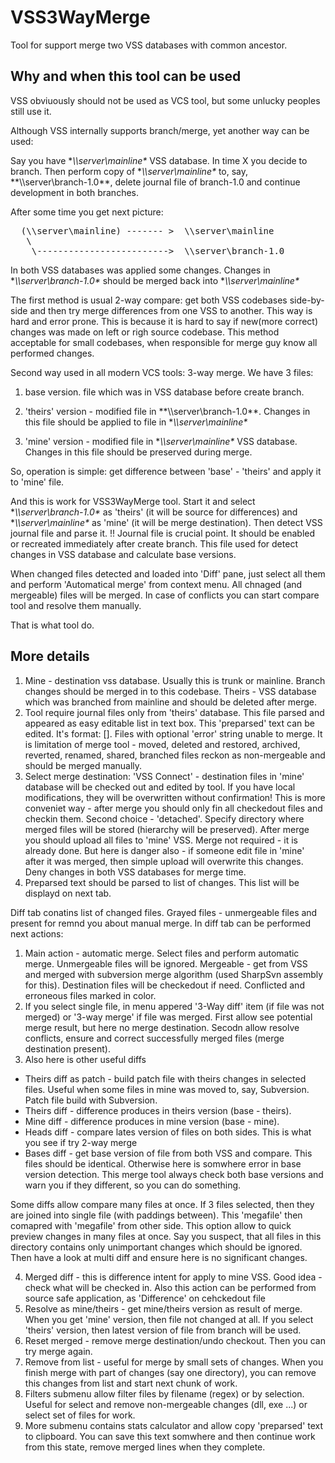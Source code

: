 VSS3WayMerge
============

Tool for support merge two VSS databases with common ancestor.

Why and when this tool can be used
------------
VSS obviuously should not be used as VCS tool, but some unlucky peoples still use it.

Although VSS internally supports branch/merge, yet another way can be used:

Say you have **\\\\server\mainline\** VSS database. In time X you decide to branch. Then perform copy of **\\\\server\mainline\** to, say, **\\\\server\branch-1.0\**, delete journal file of branch-1.0 and continue development in both 
branches.

After some time you get next picture:

<pre>
  (\\server\mainline) ------- >  \\server\mainline
   \
    \------------------------->  \\server\branch-1.0
</pre>

In both VSS databases was applied some changes. Changes in **\\\\server\branch-1.0\** should be merged back into **\\\\server\mainline\**

The first method is usual 2-way compare:
get both VSS codebases side-by-side and then try merge differences from one VSS to another. This way is hard and error prone. This is because it is hard to say if new(more correct) changes was made on left or righ source codebase. This method acceptable for small codebases, when responsible for merge guy know all performed changes.

Second way used in all modern VCS tools: 3-way merge. We have 3 files:

1. base version. file which was in VSS database before create branch.

2. 'theirs' version - modified file in **\\\\server\branch-1.0\**. Changes in this file should be applied to file in **\\\\server\mainline\** 

3. 'mine' version - modified file in **\\\\server\mainline\** VSS database. Changes in this file should be preserved during merge.

So, operation is simple: get difference between 'base' - 'theirs' and apply it to 'mine' file.

And this is work for VSS3WayMerge tool. Start it and select **\\\\server\branch-1.0\** as 'theirs' (it will be source for differences) and **\\\\server\mainline\** as 'mine' (it will be merge destination).
Then detect VSS journal file and parse it. !! Journal file is crucial point. It should be enabled or recreated immediately after create branch. This file used for detect changes in VSS database and calculate base versions.

When changed files detected and loaded into 'Diff' pane, just select all them and perform 'Automatical merge' from context menu. All chnaged (and mergeable) files will be merged. In case of conflicts you can start compare tool and resolve them manually. 

That is what tool do.

More details
--------------

1. Mine - destination vss database. Usually this is trunk or mainline. Branch changes should be merged in to this codebase. Theirs - VSS database which was branched from mainline and should be deleted after merge.
2. Tool require journal files only from 'theirs' database. This file parsed and appeared as easy editable list in text box. This 'preparsed' text can be edited. It's format: <file spec><tab><base version>[<tab><error>]. Files with optional 'error' string unable to merge. It is limitation of merge tool - moved, deleted and restored, archived, reverted, renamed, shared, branched files reckon as non-mergeable and should be merged manually.
3. Select merge destination: 'VSS Connect' - destination files in 'mine' database will be checked out and edited by tool. If you have local modifications, they will be overwritten without confirmation! This is more conveniet way - after merge you should only fin all checkedout files and checkin them. Second choice - 'detached'. Specify directory where merged files will be stored (hierarchy will be preserved). After merge you should upload all files to 'mine' VSS. Merge not required - it is already done. But here is danger also - if someone edit file in 'mine' after it was merged, then simple upload will overwrite this changes. Deny changes in both VSS databases for merge time.
4. Preparsed text should be parsed to list of changes. This list will be displayd on next tab.

Diff tab conatins list of changed files. Grayed files - unmergeable files and present for remnd you about manual merge. In diff tab can be performed next actions:

1. Main action - automatic merge. Select files and perform automatic merge. Unmergeable files will be ignored. Mergeable - get from VSS and merged with subversion merge algorithm (used SharpSvn assembly for this). Destination files will be checkedout if need. Conflicted and erroneous files marked in color.
2. If you select single file, in menu appered '3-Way diff' item (if file was not merged) or '3-way merge' if file was merged. First allow see potential merge result, but here no merge destination. Secodn allow resolve conflicts, ensure and correct successfully merged files (merge destination present).
3. Also here is other useful diffs


 - Theirs diff as patch - build patch file with theirs changes in selected files. Useful when some files in mine was moved to, say, Subversion. Patch file build with Subversion.
 - Theirs diff - difference produces in theirs version (base - theirs).
 - Mine diff - difference produces in mine version (base - mine).
 - Heads diff - compare lates version of files on both sides. This is what you see if try 2-way merge
 - Bases diff - get base version of file from both VSS and compare. This files should be identical. Otherwise here is somwhere error in base version detection. This merge tool always check both base versions and warn you if they different, so you can do something.
 
 
Some diffs allow compare many files at once. If 3 files selected, then they are joined into single file (with paddings between). This 'megafile' then comapred with 'megafile' from other side. This option allow to quick preview changes in many files at once. Say you suspect, that all files in this directory contains only unimportant changes which should be ignored. Then have a look at multi diff and ensure here is no significant changes. 

4. Merged diff - this is difference intent for apply to mine VSS. Good idea - check what will be checked in. Also this action can be performed from source safe application, as 'Difference' on cehckedout file
5. Resolve as mine/theirs - get mine/theirs version as result of merge. When you get 'mine' version, then file not changed at all. If you select 'theirs' version, then latest version of file from branch will be used.
6. Reset merged - remove merge destination/undo checkout. Then you can try merge again.
7. Remove from list - useful for merge by small sets of changes. When you finish merge with part of changes (say one directory), you can remove this changes from list and start next chunk of work.
8. Filters submenu allow filter files by filename (regex) or by selection. Useful for select and remove non-mergeable changes (dll, exe ...) or select set of files for work.
9. More submenu contains stats calculator and allow copy 'preparsed' text to clipboard. You can save this text somwhere and then continue work from this state, remove merged lines when they complete.

